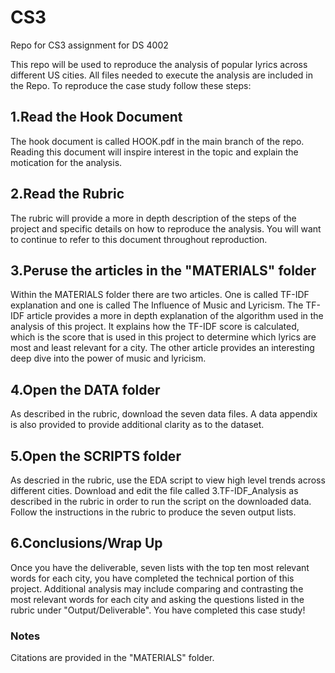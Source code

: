 # CS3
Repo for CS3 assignment for DS 4002

This repo will be used to reproduce the analysis of popular lyrics across different US cities. All files needed to execute the analysis are included in the Repo. To reproduce the case study follow these steps:

## 1.Read the Hook Document
The hook document is called HOOK.pdf in the main branch of the repo. Reading this document will inspire interest in the topic and explain the motication for the analysis.

## 2.Read the Rubric
The rubric will provide a more in depth description of the steps of the project and specific details on how to reproduce the analysis. You will want to continue to refer to this document throughout reproduction.

## 3.Peruse the articles in the "MATERIALS" folder
Within the MATERIALS folder there are two articles. One is called TF-IDF explanation and one is called The Influence of Music and Lyricism. The TF-IDF article provides a more in depth explanation of the algorithm used in the analysis of this project. It explains how the TF-IDF score is calculated, which is the score that is used in this project to determine which lyrics are most and least relevant for a city. The other article provides an interesting deep dive into the power of music and lyricism.

## 4.Open the DATA folder
As described in the rubric, download the seven data files. A data appendix is also provided to provide additional clarity as to the dataset.

## 5.Open the SCRIPTS folder
As descried in the rubric, use the EDA script to view high level trends across different cities. Download and edit the file called 3.TF-IDF_Analysis as described in the rubric in order to run the script on the downloaded data. Follow the instructions in the rubric to produce the seven output lists.

## 6.Conclusions/Wrap Up
Once you have the deliverable, seven lists with the top ten most relevant words for each city, you have completed the technical portion of this project. Additional analysis may include comparing and contrasting the most relevant words for each city and asking the questions listed in the rubric under "Output/Deliverable". You have completed this case study!

### Notes
Citations are provided in the "MATERIALS" folder.
